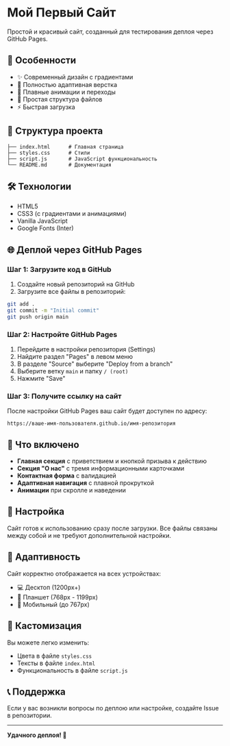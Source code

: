 # Мой Первый Сайт

Простой и красивый сайт, созданный для тестирования деплоя через GitHub Pages.

## 🚀 Особенности

- ✨ Современный дизайн с градиентами
- 📱 Полностью адаптивная верстка
- 🎨 Плавные анимации и переходы
- 🔧 Простая структура файлов
- ⚡ Быстрая загрузка

## 📁 Структура проекта

```
├── index.html      # Главная страница
├── styles.css      # Стили
├── script.js       # JavaScript функциональность
└── README.md       # Документация
```

## 🛠️ Технологии

- HTML5
- CSS3 (с градиентами и анимациями)
- Vanilla JavaScript
- Google Fonts (Inter)

## 🌐 Деплой через GitHub Pages

### Шаг 1: Загрузите код в GitHub

1. Создайте новый репозиторий на GitHub
2. Загрузите все файлы в репозиторий:

```bash
git add .
git commit -m "Initial commit"
git push origin main
```

### Шаг 2: Настройте GitHub Pages

1. Перейдите в настройки репозитория (Settings)
2. Найдите раздел "Pages" в левом меню
3. В разделе "Source" выберите "Deploy from a branch"
4. Выберите ветку `main` и папку `/ (root)`
5. Нажмите "Save"

### Шаг 3: Получите ссылку на сайт

После настройки GitHub Pages ваш сайт будет доступен по адресу:
```
https://ваше-имя-пользователя.github.io/имя-репозитория
```

## 🎯 Что включено

- **Главная секция** с приветствием и кнопкой призыва к действию
- **Секция "О нас"** с тремя информационными карточками
- **Контактная форма** с валидацией
- **Адаптивная навигация** с плавной прокруткой
- **Анимации** при скролле и наведении

## 🔧 Настройка

Сайт готов к использованию сразу после загрузки. Все файлы связаны между собой и не требуют дополнительной настройки.

## 📱 Адаптивность

Сайт корректно отображается на всех устройствах:
- 💻 Десктоп (1200px+)
- 📱 Планшет (768px - 1199px)
- 📱 Мобильный (до 767px)

## 🎨 Кастомизация

Вы можете легко изменить:
- Цвета в файле `styles.css`
- Тексты в файле `index.html`
- Функциональность в файле `script.js`

## 📞 Поддержка

Если у вас возникли вопросы по деплою или настройке, создайте Issue в репозитории.

---

**Удачного деплоя! 🚀**